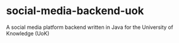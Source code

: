 # social-media-backend-uok
A social media platform backend written in Java for the University of Knowledge (UoK)

